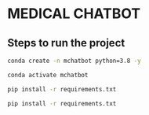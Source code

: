 # MEDICAL CHATBOT

## Steps to run the project

``` bash
conda create -n mchatbot python=3.8 -y
```

``` bash
conda activate mchatbot 
```

``` bash
pip install -r requirements.txt
```

``` bash
pip install -r requirements.txt
```